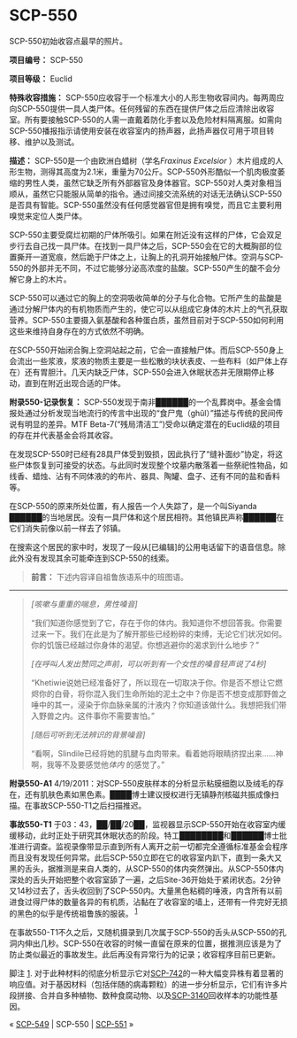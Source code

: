 # SCP-550
                        




SCP-550初始收容点最早的照片。



**项目编号：** SCP-550

**项目等级：** Euclid

**特殊收容措施：** SCP-550应收容于一个标准大小的人形生物收容间内。每两周应向SCP-550提供一具人类尸体。任何残留的东西在提供尸体之后应清除出收容室。所有要接触SCP-550的人需一直戴着防化手套以及危险材料隔离服。如需向SCP-550播报指示请使用安装在收容室内的扬声器，此扬声器仅可用于项目转移、维护以及测试。

**描述：** SCP-550是一个由欧洲白蜡树（学名*Fraxinus Excelsior* ）木片组成的人形生物，测得其高度为2.1米，重量为70公斤。SCP-550外形酷似一个肌肉极度萎缩的男性人类，虽然它缺乏所有外部器官及身体器官。SCP-550对人类对象相当顺从，虽然它只能服从简单的指令。通过间接交流系统的对话无法确认SCP-550是否具有智能。SCP-550虽然没有任何感觉器官但是拥有嗅觉，而且它主要利用嗅觉来定位人类尸体。

SCP-550主要受腐烂初期的尸体所吸引。如果在附近没有这样的尸体，它会双足步行去自己找一具尸体。在找到一具尸体之后，SCP-550会在它的大概胸部的位置撕开一道宽痕，然后跪于尸体之上，让胸上的孔洞开始接触尸体。空洞与SCP-550的外部并无不同，不过它能够分泌高浓度的盐酸。SCP-550产生的酸不会分解它身上的木片。

SCP-550可以通过它的胸上的空洞吸收简单的分子与化合物。它所产生的盐酸是通过分解尸体内的有机物质而产生的，使它可以从组成它身体的木片上的气孔获取营养。SCP-550主要摄入氨基酸和各种蛋白质，虽然目前对于SCP-550如何利用这些来维持自身存在的方式依然不明确。

在SCP-550开始闭合胸上空洞站起之前，它会一直接触尸体。而后SCP-550身上会流出一些浆液，浆液的物质主要是一些松散的块状表皮、一些布料（如尸体上存在）还有胃胆汁。几天内缺乏尸体，SCP-550会进入休眠状态并无限期停止移动，直到在附近出现合适的尸体。

**附录550-记录恢复：** SCP-550发现于南非██████的一个乱葬岗中。基金会情报处通过分析发现当地流行的传言中出现的“食尸鬼（ghûl）”描述与传统的民间传说有明显的差异。MTF Beta-7(“残局清洁工”)受命以确定潜在的Euclid级的项目的存在并代表基金会将其收容。

在发现SCP-550时已经有28具尸体受到毁损，因此执行了“缝补面纱”协定，将这些尸体恢复到可接受的状态。与此同时发现整个坟墓内散落着一些祭祀性物品，如线香、蜡烛、沾有不同体液的的布片、器具、陶罐、盘子、还有不同的盐和香料等。

在SCP-550的原来所处位置，有人报告一个人失踪了，是一个叫Siyanda ██████的当地居民。没有一具尸体和这个居民相符。其他镇民声称██████在它们消失前像以前一样去了邻镇。

在搜索这个居民的家中时，发现了一段从[已编辑]的公用电话留下的语音信息。除此外没有发现其余可能牵连到SCP-550的线索。


> **前言：** 下述内容译自祖鲁族语系中的班图语。
> 
> 
---
> 
> *[咳嗽与重重的喘息，男性嗓音]* 
> 
> “我们知道你感觉到了它，存在于你的体内。我知道你不想回答我。你需要过来一下。我们在此是为了解开那些已经粉碎的束缚，无论它们状况如何。你的饥饿已经越过你身体的渴望。你想逃避你的渴求到什么地步？”
> 
> *[在呼叫人发出赞同之声前，可以听到有一个女性的嗓音轻声说了4秒]* 
> 
> “Khetiwie说她已经准备好了，所以现在一切取决于你。你是否不想让它燃烬你的白骨，将你混入我们生命所始的泥土之中？你是否不想变成那野兽之唾中的其一，浸染于你血脉亲属的汁液内？你知道该做什么。我想把我们带入野兽之内。这件事你不需要害怕。”
> 
> *[随后可听到无法辨识的背景噪音]* 
> 
> “看啊，Slindile已经将她的肌腱与血肉带来。看着她将眼睛挤捏出来……神啊，我等不及要感觉他*体内* 的感觉了。”
> 

**附录550-A1**  4/19/2011：对SCP-550皮肤样本的分析显示粘膜细胞以及绒毛的存在，还有肌肤色素如黑色素。████博士建议授权进行无镇静剂核磁共振成像扫描。在事故SCP-550-T1之后扫描推迟。

**事故550-T1**  于03：43，██/██/20██，监视器显示SCP-550开始在收容室内缓缓移动，此时正处于研究其休眠状态的阶段。特工████████和██████博士批准进行调查。监视录像带显示直到所有人离开之前一切都完全遵循标准基金会程序而且没有发现任何异常。此后SCP-550立即在它的收容室内趴下，直到一条大又黑的舌头，据推测是来自人类的，从SCP-550的体内突然弹出。从SCP-550体内深处的舌头开始把整个收容室舔了一遍，之后Site-36开始处于紧闭状态。2分钟又14秒过去了，舌头收回到了SCP-550内。大量黑色粘稠的唾液，内含所有以前进食过得尸体的数量各异的有机质，沾黏在了收容室的墙上，还带有一件完好无损的黑色的似乎是传统祖鲁族的服装。<sup class='footnoteref'>
 <a shape='rect' class='footnoteref' id='footnoteref-1' href='javascript:;' onclick='WIKIDOT.page.utils.scrollToReference(&apos;footnote-1&apos;)'>1</a>
</sup>

在事故550-T1不久之后，又随机摄录到几次属于SCP-550的舌头从SCP-550的孔洞内伸出几秒。SCP-550在收容的时候一直留在原来的位置，据推测应该是为了防止类似最近的事故发生。此后再没有异常行为的记录；收容程序目前已更新。


脚注
<a shape='rect' href='javascript:;' onclick='WIKIDOT.page.utils.scrollToReference(&apos;footnoteref-1&apos;)'>1</a>. 对于此种材料的彻底分析显示它对[SCP-742](/scp-742)的一种大幅变异株有着显著的响应值。对于基因材料（包括伴随的病毒颗粒）的进一步分析显示，它们有许多片段拼接、合并自多种植物、数种食腐动物、以及<a shape='rect' class='newpage' href='/scp-3140'>SCP-3140</a>回收样本的功能性基因。



« [SCP-549](/scp-549) | SCP-550 | [SCP-551](/scp-551) »





                    
